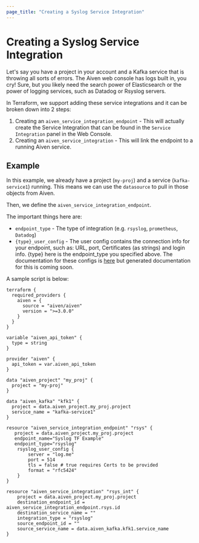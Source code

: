 ```yaml
---
page_title: "Creating a Syslog Service Integration"
---
```


# Creating a Syslog Service Integration
Let's say you have a project in your account and a Kafka service that is throwing all sorts of errors. The Aiven web console has logs built in, you cry! Sure, but you likely need the search power of Elasticsearch or the power of logging services, such as Datadog or Rsyslog servers.

In Terraform, we support adding these service integrations and it can be broken down into 2 steps:

1. Creating an `aiven_service_integration_endpoint` - This will actually create the Service Integration that can be found in the `Service Integration` panel in the Web Console.
2. Creating an `aiven_service_integration` - This will link the endpoint to a running Aiven service.

## Example
In this example, we already have a project (`my-proj`) and a service (`kafka-service1`) running. This means we can use the `datasource` to pull in those objects from Aiven.

Then, we define the `aiven_service_integration_endpoint`.

The important things here are:
- `endpoint_type` - The type of integration (e.g. `rsyslog`, `prometheus`, `Datadog`)
- `{type}_user_config` - The user config contains the connection info for your endpoint, such as: URL, port, Certificates (as strings) and login info. {type} here is the endpoint_type you specified above. The documentation for these configs is [here](https://github.com/aiven/terraform-provider-aiven/tree/master/aiven/templates/integration_endpoints_user_config_schema.json) but generated documentation for this is coming soon.

A sample script is below:

```hcl
terraform {
  required_providers {
    aiven = {
      source = "aiven/aiven"
      version = ">=3.0.0"
    }
  }
}

variable "aiven_api_token" {
  type = string
}

provider "aiven" {
  api_token = var.aiven_api_token
}

data "aiven_project" "my_proj" {
  project = "my-proj"
}

data "aiven_kafka" "kfk1" {
  project = data.aiven_project.my_proj.project
  service_name = "kafka-service1"
}

resource "aiven_service_integration_endpoint" "rsys" {
   project = data.aiven_project.my_proj.project
   endpoint_name="Syslog TF Example"
   endpoint_type="rsyslog"
    rsyslog_user_config {
    	server = "log.me"
    	port = 514
    	tls = false # true requires Certs to be provided
    	format = "rfc5424"
    }
}

resource "aiven_service_integration" "rsys_int" {
    project = data.aiven_project.my_proj.project
    destination_endpoint_id = aiven_service_integration_endpoint.rsys.id
    destination_service_name = ""
    integration_type = "rsyslog"
    source_endpoint_id = ""
    source_service_name = data.aiven_kafka.kfk1.service_name
}
```

